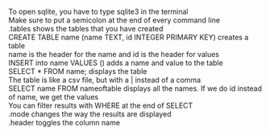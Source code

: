 To open sqlite, you have to type sqlite3 in the terminal  
Make sure to put a semicolon at the end of every command line  
.tables shows the tables that you have created  
CREATE TABLE name (name TEXT, id INTEGER PRIMARY KEY) creates a table  
name is the header for the name and id is the header for values  
INSERT into name VALUES () adds a name and value to the table  
SELECT * FROM name; displays the table  
The table is like a csv file, but with a | instead of a comma  
SELECT name FROM nameoftable displays all the names. If we do id instead of name, we get the values  
You can filter results with WHERE at the end of SELECT  
.mode changes the way the results are displayed  
.header toggles the column name  
